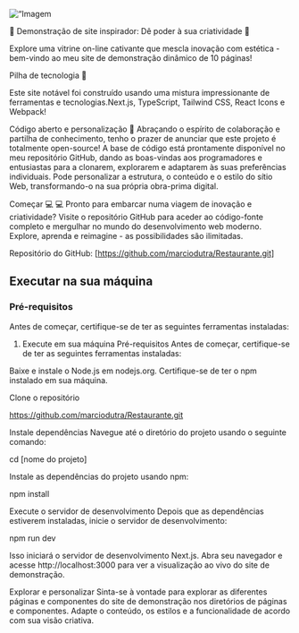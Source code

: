 <p align=“center”>
  <img src=“https://i.ibb.co/vLNJ62z/Untitled-design.png” height=“320” width=“640” title=“Imagem do projeto”>
</p>

🌟 Demonstração de site inspirador: Dê poder à sua criatividade 🌟

Explore uma vitrine on-line cativante que mescla inovação com estética - bem-vindo ao meu site de demonstração dinâmico de 10 páginas!

Pilha de tecnologia 🚀

Este site notável foi construído usando uma mistura impressionante de ferramentas e tecnologias.Next.js, TypeScript, Tailwind CSS, React Icons e Webpack!

Código aberto e personalização 🔑
Abraçando o espírito de colaboração e partilha de conhecimento, tenho o prazer de anunciar que este projeto é totalmente open-source! A base de código está prontamente disponível no meu repositório GitHub, dando as boas-vindas aos programadores e entusiastas para a clonarem, explorarem e adaptarem às suas preferências individuais. Pode personalizar a estrutura, o conteúdo e o estilo do sítio Web, transformando-o na sua própria obra-prima digital.

Começar 💻 💻
Pronto para embarcar numa viagem de inovação e criatividade? Visite o repositório GitHub para aceder ao código-fonte completo e mergulhar no mundo do desenvolvimento web moderno. Explore, aprenda e reimagine - as possibilidades são ilimitadas.

Repositório do GitHub: [https://github.com/marciodutra/Restaurante.git]


## Executar na sua máquina

### Pré-requisitos
Antes de começar, certifique-se de ter as seguintes ferramentas instaladas:

 1. Execute em sua máquina
Pré-requisitos
Antes de começar, certifique-se de ter as seguintes ferramentas instaladas:

Baixe e instale o Node.js em nodejs.org.
Certifique-se de ter o npm instalado em sua máquina.


Clone o repositório

https://github.com/marciodutra/Restaurante.git

Instale dependências
Navegue até o diretório do projeto usando o seguinte comando:

cd [nome do projeto]

Instale as dependências do projeto usando npm:

npm install

Execute o servidor de desenvolvimento
Depois que as dependências estiverem instaladas, inicie o servidor de desenvolvimento:

npm run dev

Isso iniciará o servidor de desenvolvimento Next.js. Abra seu navegador e acesse http://localhost:3000 para ver a visualização ao vivo do site de demonstração.

Explorar e personalizar Sinta-se à vontade para explorar as diferentes páginas e componentes do site de demonstração nos diretórios de páginas e componentes. Adapte o conteúdo, os estilos e a funcionalidade de acordo com sua visão criativa.



